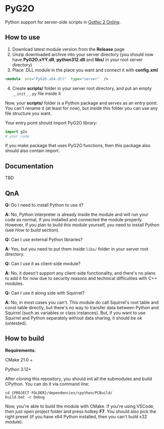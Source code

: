 # PyG2O

Python support for server-side scripts in [Gothic 2 Online](https://gothic-online.com.pl/).
 
## How to use
1. Download latest module version from the **Release** page
2. Unzip downloaded archive into your server directory (you should now have **PyG2O.xYY.dll**, **python312.dll** and **libs/** in your root server directory)
3. Place .DLL module in the place you want and connect it with **config.xml**
```xml
<module  src="PyG2O.x64.dll"  type="server"  />
```
4. Create **scripts/** folder in your server root directory, and put an empty ``__init__.py`` file inside it

Now, your **scripts/** folder is a Python package and serves as an entry point. You can't rename it (at least for now), but inside this folder you can use any file structure you want.

Your entry point should import PyG2O library:
```python
import g2o
# your code
```
If you make package that uses PyG2O functions, then this package also should also contain import.
## Documentation
TBD

## QnA
**Q:** Do I need to install Python to use it?

**A:** No, Python interpreter is already inside the module and will run your code as normal, if you installed and connected the module properly.
However, if you plan to build this module yourself, you need to install Python (see *How to build* section).

**Q:** Can I use external Python libraries?

**A:** Yes, but you need to put them inside ``libs/`` folder in your server root directory.

**Q:** Can I use it as client-side module?

**A:** No, it doesn't support any client-side functionality, and there's no plans to add it for now due to security reasons and technical difficulties with C++ modules.

**Q:** Can I use it along side with Squirrel?

**A:** No, in most cases you can't. This module do call Squirrel's root table and const table directly, but there's no way to transfer data between Python and Squirrel (such as variables or class instances). 
But, if you want to use Squirrel and Python separately without data sharing, it should be ok (untested).

## How to build
**Requirements:**

CMake 21.0 +

Python 3.12+

After cloning this repository, you should init all the submodules and build CPython. You can do it via command line:
```
cd {PROJECT FOLDER}/dependencies/cpython/PCBuild/
build.bat -c Debug
```
Now, you're able to build the module with CMake. If you're using VSCode, then just open project folder and press hotkey **F7**. You should also pick the right preset (if you have x64 Python installed, then you can't build x32 module).